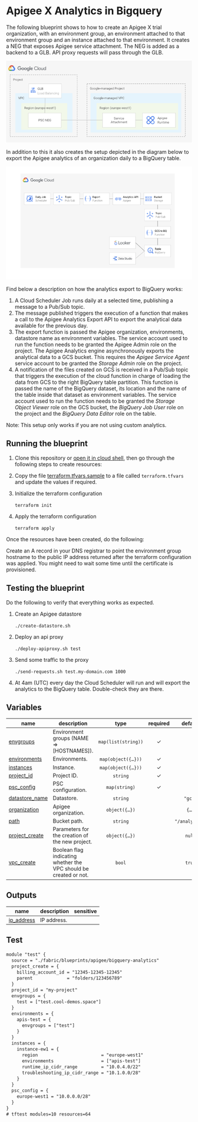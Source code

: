 # Apigee X Analytics in Bigquery

The following blueprint shows to how to create an Apigee X trial organization, with an environment group, an environment attached to that environment group and an instance attached to that environment. It creates a NEG that exposes Apigee service attachment. The NEG is added as a backend to a GLB. API proxy requests will pass through the GLB.

![Analytics northbound networking](diagram1.png)

In addition to this it also creates the setup depicted in the diagram below to export the Apigee analytics of an organization daily to a BigQuery table.

![Apigee analytics in BigQuery](diagram2.png)

Find below a description on how the analytics export to BigQuery works:

1. A Cloud Scheduler Job runs daily at a selected time, publishing a message to a Pub/Sub topic.
2. The message published triggers the execution of a function that makes a call to the Apigee Analytics Export API to export the analytical data available for the previous day. 
3. The export function is passed the Apigee organization, environments, datastore name as environment variables. The service account used to run the function needs to be granted the Apigee Admin role on the project. The Apigee Analytics engine asynchronously exports the analytical data to a GCS bucket. This requires the _Apigee Service Agent_ service account to be granted the _Storage Admin_ role on the project. 
4. A notification of the files created on GCS is received in a Pub/Sub topic that triggers the execution of the cloud function in charge of loading the data from GCS to the right BigQuery table partition. This function is passed the name of the BigQuery dataset, its location and the name of the table inside that dataset as environment variables. The service account used to run the function needs to be granted the _Storage Object Viewer_ role on the GCS bucket, the _BigQuery Job User_ role on the project and the _BigQuery Data Editor_ role on the table.

Note: This setup only works if you are not using custom analytics.

## Running the blueprint

1. Clone this repository or [open it in cloud shell](https://ssh.cloud.google.com/cloudshell/editor?cloudshell_git_repo=https%3A%2F%2Fgithub.com%2Fterraform-google-modules%2Fcloud-foundation-fabric&cloudshell_print=cloud-shell-readme.txt&cloudshell_working_dir=blueprints%2Fapigee%2Fbigquery-analytics), then go through the following steps to create resources:

2. Copy the file [terraform.tfvars.sample](./terraform.tfvars.sample) to a file called ```terraform.tfvars``` and update the values if required.

3. Initialize the terraform configuration

    ```terraform init```

4. Apply the terraform configuration

    ```terraform apply```

Once the resources have been created, do the following:

Create an A record in your DNS registrar to point the environment group hostname to the public IP address returned after the terraform configuration was applied. You might need to wait some time until the certificate is provisioned.

## Testing the blueprint

Do the following to verify that everything works as expected.

1. Create an Apigee datastore

    ```./create-datastore.sh```

2. Deploy an api proxy

    ```./deploy-apiproxy.sh test```

3. Send some traffic to the proxy

    ```./send-requests.sh test.my-domain.com 1000```

4. At 4am (UTC) every day the Cloud Scheduler will run and will export the analytics to the BigQuery table. Double-check they are there.
<!-- BEGIN TFDOC -->

## Variables

| name | description | type | required | default |
|---|---|:---:|:---:|:---:|
| [envgroups](variables.tf#L24) | Environment groups (NAME => [HOSTNAMES]). | <code>map&#40;list&#40;string&#41;&#41;</code> | ✓ |  |
| [environments](variables.tf#L30) | Environments. | <code title="map&#40;object&#40;&#123;&#10;  display_name &#61; optional&#40;string&#41;&#10;  description  &#61; optional&#40;string&#41;&#10;  node_config &#61; optional&#40;object&#40;&#123;&#10;    min_node_count &#61; optional&#40;number&#41;&#10;    max_node_count &#61; optional&#40;number&#41;&#10;  &#125;&#41;&#41;&#10;  iam       &#61; optional&#40;map&#40;list&#40;string&#41;&#41;&#41;&#10;  envgroups &#61; list&#40;string&#41;&#10;&#125;&#41;&#41;">map&#40;object&#40;&#123;&#8230;&#125;&#41;&#41;</code> | ✓ |  |
| [instances](variables.tf#L45) | Instance. | <code title="map&#40;object&#40;&#123;&#10;  display_name                  &#61; optional&#40;string&#41;&#10;  description                   &#61; optional&#40;string&#41;&#10;  region                        &#61; string&#10;  environments                  &#61; list&#40;string&#41;&#10;  runtime_ip_cidr_range         &#61; string&#10;  troubleshooting_ip_cidr_range &#61; string&#10;  disk_encryption_key           &#61; optional&#40;string&#41;&#10;  consumer_accept_list          &#61; optional&#40;list&#40;string&#41;&#41;&#10;&#125;&#41;&#41;">map&#40;object&#40;&#123;&#8230;&#125;&#41;&#41;</code> | ✓ |  |
| [project_id](variables.tf#L92) | Project ID. | <code>string</code> | ✓ |  |
| [psc_config](variables.tf#L98) | PSC configuration. | <code>map&#40;string&#41;</code> | ✓ |  |
| [datastore_name](variables.tf#L17) | Datastore. | <code>string</code> |  | <code>&#34;gcs&#34;</code> |
| [organization](variables.tf#L60) | Apigee organization. | <code title="object&#40;&#123;&#10;  display_name            &#61; optional&#40;string, &#34;Apigee organization created by tf module&#34;&#41;&#10;  description             &#61; optional&#40;string, &#34;Apigee organization created by tf module&#34;&#41;&#10;  authorized_network      &#61; optional&#40;string, &#34;vpc&#34;&#41;&#10;  runtime_type            &#61; optional&#40;string, &#34;CLOUD&#34;&#41;&#10;  billing_type            &#61; optional&#40;string&#41;&#10;  database_encryption_key &#61; optional&#40;string&#41;&#10;  analytics_region        &#61; optional&#40;string, &#34;europe-west1&#34;&#41;&#10;&#125;&#41;">object&#40;&#123;&#8230;&#125;&#41;</code> |  | <code title="&#123;&#10;&#125;">&#123;&#8230;&#125;</code> |
| [path](variables.tf#L76) | Bucket path. | <code>string</code> |  | <code>&#34;&#47;analytics&#34;</code> |
| [project_create](variables.tf#L83) | Parameters for the creation of the new project. | <code title="object&#40;&#123;&#10;  billing_account_id &#61; string&#10;  parent             &#61; string&#10;&#125;&#41;">object&#40;&#123;&#8230;&#125;&#41;</code> |  | <code>null</code> |
| [vpc_create](variables.tf#L104) | Boolean flag indicating whether the VPC should be created or not. | <code>bool</code> |  | <code>true</code> |

## Outputs

| name | description | sensitive |
|---|---|:---:|
| [ip_address](outputs.tf#L17) | IP address. |  |

<!-- END TFDOC -->
## Test

```hcl
module "test" {
  source = "./fabric/blueprints/apigee/bigquery-analytics"
  project_create = {
    billing_account_id = "12345-12345-12345"
    parent             = "folders/123456789"
  }
  project_id = "my-project"
  envgroups = {
    test = ["test.cool-demos.space"]
  }
  environments = {
    apis-test = {
      envgroups = ["test"]
    }
  }
  instances = {
    instance-ew1 = {
      region                        = "europe-west1"
      environments                  = ["apis-test"]
      runtime_ip_cidr_range         = "10.0.4.0/22"
      troubleshooting_ip_cidr_range = "10.1.0.0/28"
    }
  }
  psc_config = {
    europe-west1 = "10.0.0.0/28"
  }
}
# tftest modules=10 resources=64
```
